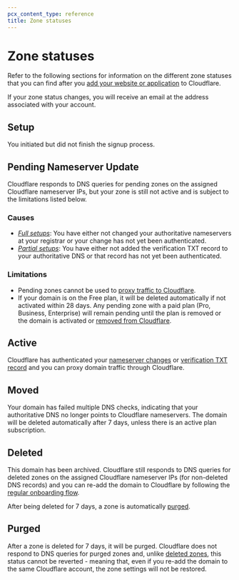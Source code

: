 ```yaml
---
pcx_content_type: reference
title: Zone statuses
---
```


# Zone statuses

Refer to the following sections for information on the different zone statuses that you can find after you [add your website or application](/fundamentals/setup/account-setup/add-site/) to Cloudflare.

If your zone status changes, you will receive an email at the address associated with your account.

## Setup
You initiated but did not finish the signup process.

## Pending Nameserver Update

Cloudflare responds to DNS queries for pending zones on the assigned Cloudflare nameserver IPs, but your zone is still not active and is subject to the limitations listed below.

### Causes

  - [_Full setups_](/dns/zone-setups/full-setup/): You have either not changed your authoritative nameservers at your registrar or your change has not yet been authenticated.
  - [_Partial setups_](/dns/zone-setups/partial-setup/): You have either not added the verification TXT record to your authoritative DNS or that record has not yet been authenticated.

### Limitations

  - Pending zones cannot be used to [proxy traffic to Cloudflare](/dns/manage-dns-records/reference/proxied-dns-records/#pending-domains).
  - If your domain is on the Free plan, it will be deleted automatically if not activated within 28 days. Any pending zone with a paid plan (Pro, Business, Enterprise) will remain pending until the plan is removed or the domain is activated or [removed from Cloudflare](/fundamentals/setup/manage-domains/remove-domain/).

## Active

Cloudflare has authenticated your [nameserver changes](/dns/zone-setups/full-setup/setup/#update-your-nameservers) or [verification TXT record](/dns/zone-setups/partial-setup/setup/#verify-ownership-for-your-domain) and you can proxy domain traffic through Cloudflare.

## Moved

Your domain has failed multiple DNS checks, indicating that your authoritative DNS no longer points to Cloudflare nameservers. The domain will be deleted automatically after 7 days, unless there is an active plan subscription.

## Deleted

This domain has been archived. Cloudflare still responds to DNS queries for deleted zones on the assigned Cloudflare nameserver IPs (for non-deleted DNS records) and you can re-add the domain to Cloudflare by following the [regular onboarding flow](/fundamentals/setup/account-setup/add-site/).

After being deleted for 7 days, a zone is automatically [purged](#purged).

## Purged

After a zone is deleted for 7 days, it will be purged. Cloudflare does not respond to DNS queries for purged zones and, unlike [deleted zones](#deleted), this status cannot be reverted - meaning that, even if you re-add the domain to the same Cloudflare account, the zone settings will not be restored.